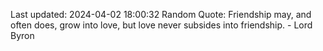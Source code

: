Last updated: 2024-04-02 18:00:32
Random Quote: Friendship may, and often does, grow into love, but love never subsides into friendship. - Lord Byron